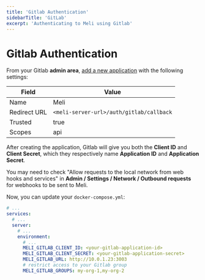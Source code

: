 ```yaml
---
title: 'Gitlab Authentication'
sidebarTitle: 'GitLab'
excerpt: 'Authenticating to Meli using Gitlab'
---
```


# Gitlab Authentication

From your Gitlab **admin area**, [add a new application](https://docs.gitlab.com/ee/integration/oauth_provider.html#adding-an-application-through-the-profile) with the following settings:

| Field | Value |
| ---- | ---- |
| Name   | Meli | 
| Redirect URL | `<meli-server-url>/auth/gitlab/callback` |
| Trusted | true |
| Scopes | api |

After creating the application, Gitlab will give you both the **Client ID** and **Client Secret**, which they respectively name **Application ID** and **Application Secret**.

<div class="blockquote" data-props='{ "mod": "warning" }'>

You may need to check "Allow requests to the local network from web hooks and services" in **Admin / Settings / Network / Outbound requests** for webhooks to be sent to Meli.

</div>

Now, you can update your `docker-compose.yml`:

<div class="code-group">

```yaml
# ...
services:
  # ...
  server:
    # ...
    environment:
      # ...
      MELI_GITLAB_CLIENT_ID: <your-gitlab-application-id>
      MELI_GITLAB_CLIENT_SECRET: <your-gitlab-application-secret>
      MELI_GITLAB_URL: http://10.0.1.23:3003
      # restrict access to your Gitlab group
      MELI_GITLAB_GROUPS: my-org-1,my-org-2
```

</div>

